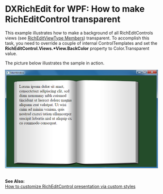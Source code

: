 # DXRichEdit for WPF: How to make RichEditControl transparent


<p>This example illustrates how to make a background of all RichEditControls views (see <a href="http://documentation.devexpress.com/#CoreLibraries/DevExpressXtraRichEditRichEditViewTypeEnumtopic"><u>RichEditViewType Members</u></a>) transparent. To accomplish this task, you need to override a couple of internal ControlTemplates and set the <strong>R</strong><strong>ichEditControl</strong><strong>.Views.</strong><strong>*</strong><strong>View.BackColor</strong> property to Color.Transparent value.</p><p>The picture below illustrates the sample in action.</p><p><img src="https://raw.githubusercontent.com/DevExpress-Examples/dxrichedit-for-wpf-how-to-make-richeditcontrol-transparent-e4001/12.1.4+/media/16feff28-3235-4792-93d9-6c039a1c6e05.png"></p><p><br />
<strong>See </strong><strong>Al</strong><strong>so:</strong><br />
<a href="https://www.devexpress.com/Support/Center/p/E3481">How to customize RichEditControl presentation via custom styles</a></p>

<br/>



